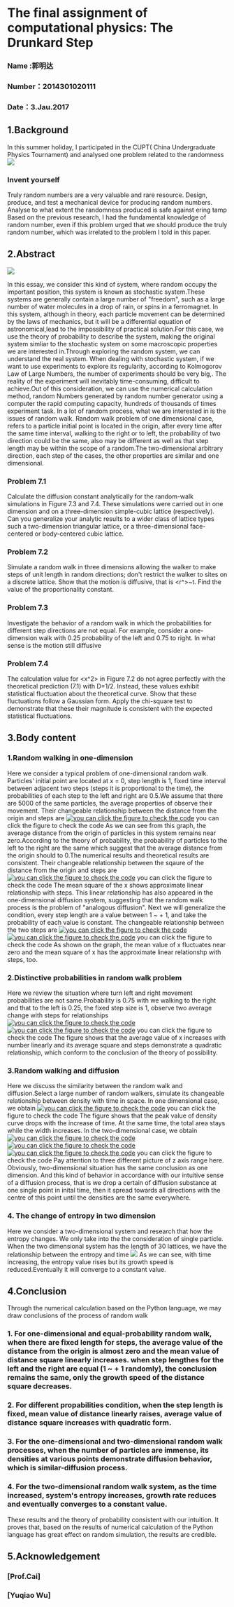 # The final assignment of computational physics: The Drunkard Step

### Name :郭明达
### Number：2014301020111
### Date：3.Jau.2017

## 1.Background

In this summer holiday, I participated in the CUPT( China Undergraduate Physics Tournament) and analysed one problem related to the randomness
![](https://github.com/gmd3250679/compuational_physics_N2014301020111/blob/master/Final%20Exericse/Figure/FE11.png)
### Invent yourself   

Truly random numbers are a very valuable and rare resource. Design, produce, and test a mechanical device for producing random numbers.  Analyse  to what extent the randomness 
produced is safe against ering tamp
Based on the previous research, I had the fundamental knowledge of random number, even if this problem urged that we should produce the truly random number, which was irrelated to the problem I told in this paper.

## 2.Abstract

![](https://github.com/gmd3250679/compuational_physics_N2014301020111/blob/master/Final%20Exericse/Figure/F0.jpg)

In this essay, we consider this kind of system, where random occupy the important position, this system is known as stochastic system.These systems are generally contain a large number of "freedom", such as a large number of water molecules in a drop of rain, or spins in a ferromagnet.
In this system, although in theory, each particle movement can be determined by the laws of mechanics, but it will be a differential equation of astronomical,lead to the impossibility of practical solution.For this case, we use the theory of probability to describe the system, making the original system simliar to the stochastic system on some macroscopic properties we are interested in.Through exploring the random system, we can understand the real system.
When dealing with stochastic system, if we want to use experiments to explore its regularity, according to Kolmogorov Law of Large Numbers, the number of experiments should be very big,. The reality of the experiment will inevitably time-consuming, difficult to achieve.Out of this consideration, we can use the numerical calculation method, random Numbers generated by random number generator using a computer the rapid computing capacity, hundreds of thousands of times experiment task.
In a lot of random process, what we are interested in is the issues of random walk. Random walk problem of one dimensional case, refers to a particle initial point is located in the origin, after every time after the same time interval, walking to the right or to left, the probability of two direction could be the same, also may be different as well as that step length may be within the scope of a random.The two-dimensional arbitrary direction, each step of the cases, the other properties are similar and one dimensional.

### Problem 7.1
Calculate the diffusion constant analytically for the random-walk simulations in Figure 7.3 and 7.4. These simulations were carried out in one dimension and on a three-dimension simple-cubic lattice (respectively). Can you generalize your analytic results to a wider class of lattice types such a two-dimension triangular lattice, or a three-dimensional face-centered or body-centered cubic lattice.

### Problem 7.2
Simulate a random walk in three dimensions allowing the walker to make steps of unit length in random directions; don't restrict the walker to sites on a discrete lattice. Show that the motion is diffusive, that is <r^>~t. Find the value of the proportionality constant.

### Problem 7.3
Investigate the behavior of a random walk in which the probabilities for different step directions are not equal. For example, consider a one-dimension walk with 0.25 probability of the left and 0.75 to right. In what sense is the motion still diffusive

### Problem 7.4
The calculation value for <x^2> in Figure 7.2 do not agree perfectly with the theoretical prediction (7.1) with D=1/2. Instead, these values exhibit statistical fluctuation about the theoretical curve. Show that these fluctuations follow a Gaussian form. Apply the chi-square test to demonstrate that these their magnitude is consistent with the expected statistical fluctuations.

## 3.Body content

### 1.Random walking in one-dimension

Here we consider a typical problem of one-dimensional random walk. Particles' initial point are located at x = 0, step length is 1, fixed time interval between adjacent two steps (steps it is proportional to the time), the probabilities of each step to the left and right are 0.5.We assume that there are 5000 of the same particles, the average properties of observe their movement.
Their changeable relationship between the distance from the origin and steps are
[![you can click the figure to check the code](https://github.com/gmd3250679/compuational_physics_N2014301020111/blob/master/Final%20Exericse/Figure/FE1.png)](https://github.com/gmd3250679/compuational_physics_N2014301020111/blob/master/Final%20Exericse/Code/r1.py) 
you can click the figure to check the code
As we can see from this graph, the average distance from the origin of particles in this system remains near zero.According to the theory of probability, the probability of particles to the left to the right are the same which suggest that the average distance from the origin should to 0.The numerical results and theoretical results are consistent.
Their changeable relationship between the sqaure of the distance from the origin and steps are
[![you can click the figure to check the code](https://github.com/gmd3250679/compuational_physics_N2014301020111/blob/master/Final%20Exericse/Figure/FE2.png)](https://github.com/gmd3250679/compuational_physics_N2014301020111/blob/master/Final%20Exericse/Code/r2.py) 
you can click the figure to check the code
The mean square of the x shows approximate linear relationship with steps. This linear relationship has also appeared in the one-dimensional diffusion system, suggesting that the random walk process is the problem of "analogous diffusion".
Next we will generalize the condition, every step length are a value between 1 ~ + 1, and take the probability of each value is constant.
The changeable relationship between the two steps are
[![you can click the figure to check the code](https://github.com/gmd3250679/compuational_physics_N2014301020111/blob/master/Final%20Exericse/Figure/FE3.png)](https://github.com/gmd3250679/compuational_physics_N2014301020111/blob/master/Final%20Exericse/Code/r3.py) 
[![you can click the figure to check the code](https://github.com/gmd3250679/compuational_physics_N2014301020111/blob/master/Final%20Exericse/Figure/FE4.png)](https://github.com/gmd3250679/compuational_physics_N2014301020111/blob/master/Final%20Exericse/Code/r4.py) 
you can click the figure to check the code
As shown on the graph, the mean value of x fluctuates near zero and the mean square of x has the approximate linear relationshp with steps, too.

### 2.Distinctive probabilities in random walk problem

Here we review the situation where turn left and right movement probabilities are not same.Probability is 0.75 with we walking to the right and that to the left is 0.25, the fixed step size is 1, observe two average change with steps for relationships
[![you can click the figure to check the code](https://github.com/gmd3250679/compuational_physics_N2014301020111/blob/master/Final%20Exericse/Figure/FE5.png)](https://github.com/gmd3250679/compuational_physics_N2014301020111/blob/master/Final%20Exericse/Code/r5.py) 
[![you can click the figure to check the code](https://github.com/gmd3250679/compuational_physics_N2014301020111/blob/master/Final%20Exericse/Figure/FE6.png)](https://github.com/gmd3250679/compuational_physics_N2014301020111/blob/master/Final%20Exericse/Code/r6.py) 
you can click the figure to check the code
The figure shows that the average value of x increases with number linearly and its average square and steps demonstrate a quadratic relationship, which conform to the conclusion of the theory of possibility.

### 3.Random walking and diffusion

Here we discuss the similarity between the random walk and diffusion.Select a large number of random walkers, simulate its changeable relationship between density with time in space. 
In one dimensional case, we obtain
[![you can click the figure to check the code](https://github.com/gmd3250679/compuational_physics_N2014301020111/blob/master/Final%20Exericse/Figure/FE7.png)](https://github.com/gmd3250679/compuational_physics_N2014301020111/blob/master/Final%20Exericse/Code/r7.py) 
you can click the figure to check the code
The figure shows that the peak value of density curve drops with the increase of time. At the same time, the total area stays while the width increases.
In the two-dimensional case, we obtain
[![you can click the figure to check the code](https://github.com/gmd3250679/compuational_physics_N2014301020111/blob/master/Final%20Exericse/Figure/FE8.png)](https://github.com/gmd3250679/compuational_physics_N2014301020111/blob/master/Final%20Exericse/Code/r8.py) 
[![you can click the figure to check the code](https://github.com/gmd3250679/compuational_physics_N2014301020111/blob/master/Final%20Exericse/Figure/FE9.png)](https://github.com/gmd3250679/compuational_physics_N2014301020111/blob/master/Final%20Exericse/Code/r9.py) 
[![you can click the figure to check the code](https://github.com/gmd3250679/compuational_physics_N2014301020111/blob/master/Final%20Exericse/Figure/FE10.png)](https://github.com/gmd3250679/compuational_physics_N2014301020111/blob/master/Final%20Exericse/Code/r10.py) 
you can click the figure to check the code
Pay attention to three different picture of z axis range here. Obviously, two-dimensional situation has the same conclusion as one dimension. And this kind of behavior in accordance with our intuitive sense of a diffusion process, that is we drop a certain of diffusion substance at one single point in inital time, then it spread towards all directions with the centre of this point until the densities are the same everywhere.

### 4. The change of entropy in two dimension

Here we consider a two-dimensional system and research that how the entropy changes. We only take into the the consideration of single particle. When the two dimensional system has the length of 30 lattices, we have the relationship between the entropy and time 
![](https://github.com/gmd3250679/compuational_physics_N2014301020111/blob/master/Final%20Exericse/Figure/F11.png)
As we can see, with time increasing, the entropy value rises but its growth speed is reduced.Eventually it will converge to a constant value.

## 4.Conclusion

Through the numerical calculation based on the Python language, we may draw conclusions of the process of random walk
### 1. For one-dimensional and equal-probability random walk, when there are fixed length for steps, the average value of the distance from the origin is almost zero and the mean value of distance square linearly increases. when step lengthes for the left and the right are equal (1 ~ + 1 randomly), the conclusion remains the same, only the growth speed of the distance square decreases.

### 2. For different propabilities condition, when the step length is fixed, mean value of distance linearly raises, average value of distance square increases with quadratic form.

### 3. For the one-dimensional and two-dimensional random walk processes, when the number of particles are immense, its densities at various points demonstrate diffusion behavior, which is similar-diffusion process.

### 4. For the two-dimensional random walk system, as the time increased, system's entropy increases, growth rate reduces and eventually converges to a constant value.
These results and the theory of probability consistent with our intuition. It proves that, based on the results of numerical calculation of the Python language has great effect on random simulation, the results are credible.

## 5.Acknowledgement
### [Prof.Cai]
### [Yuqiao Wu]
